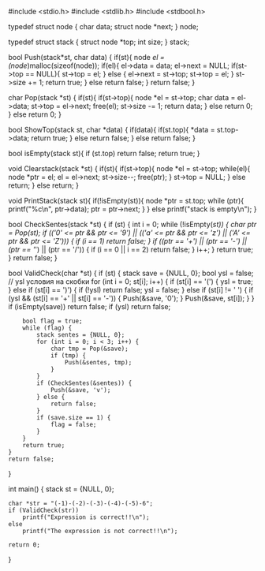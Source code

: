 #include <stdio.h>
#include <stdlib.h>
#include <stdbool.h>

typedef struct node
{
	char data;
	struct node *next;
} node;

typedef struct stack
{
	struct node *top;
	int size;
} stack;

bool Push(stack*st, char data) 
{
  if(st){
      node *el = (node*)malloc(sizeof(node));
      if(el){
          el->data = data;
          el->next = NULL;
          if(st->top == NULL){
              st->top = el;
          } else {
              el->next = st->top;
              st->top = el;
          }
          st->size += 1;
          return true;
      }
      else return false;
  }
  return false;
}

char Pop(stack *st)
{
    if(st){
        if(st->top){
            node *el = st->top;
            char data = el->data;
            st->top = el->next;
            free(el);
            st->size -= 1;
            return data;
        }
        else return 0;
    }
    else return 0;
}

bool ShowTop(stack st, char *data) {
    if(data){
        if(st.top){
            *data = st.top->data;
            return true;
        }
        else return false;
    }
    else return false;
}

bool isEmpty(stack  st){
	if (st.top)
		return false;
	return true;
}

void Clearstack(stack *st)
{
    if(st){
        if(st->top){
            node *el = st->top;
            while(el){
                node *ptr = el;
                el = el->next;
                st->size--;
                free(ptr);
            }
            st->top = NULL;
        }
        else return;
    }
    else return;
}

void PrintStack(stack st){
    if(!isEmpty(st)){
        node *ptr = st.top;
        while (ptr){
            printf("%c\n", ptr->data);
            ptr = ptr->next;
        }
    }
    else printf("stack is empty\n");
}


bool CheckSentes(stack *st) {
    if (st) {
        int i = 0;
        while (!isEmpty(*st)) {
            char ptr = Pop(st);
            if (('0' <= ptr && ptr <= '9') || (('a' <= ptr && ptr <= 'z') || ('A' <= ptr && ptr <= 'Z'))) {
                if (i == 1) return false;
            }
            if ((ptr == '+') || (ptr == '-') || (ptr == '*') || (ptr == '/')) {
                if (i == 0 || i == 2) return false;
            }
            i++;
        }
        return true;
    }
    return false;
}

bool ValidCheck(char *st) {
    if (st) {
        stack save = {NULL, 0};
        bool ysl = false; // ysl условия на скобки
        for (int i = 0; st[i]; i++) {
            if (st[i] == '(') {
                ysl = true;
            } else if (st[i] == ')') {
                if (!ysl) return false;
                ysl = false;
            } else if (st[i] != ' ') {
                if (ysl && (st[i] == '+' || st[i] == '-')) {
                    Push(&save, '0');
                }
                Push(&save, st[i]);
            }
        }
        if (isEmpty(save)) return false;
        if (ysl) return false;

        bool flag = true;
        while (flag) {
            stack sentes = {NULL, 0};
            for (int i = 0; i < 3; i++) {
                char tmp = Pop(&save);
                if (tmp) {
                    Push(&sentes, tmp);
                }
            }
            if (CheckSentes(&sentes)) {
                Push(&save, 'v');
            } else {
                return false;
            }
            if (save.size == 1) {
                flag = false;
            }
        }
        return true;
    }
    return false;
}

int main() {
    stack st = {NULL, 0};

    char *str = "(-1)-(-2)-(-3)-(-4)-(-5)-6";
    if (ValidCheck(str))
        printf("Expression is correct!!\n");
    else
        printf("The expression is not correct!!\n");

    return 0;
}
